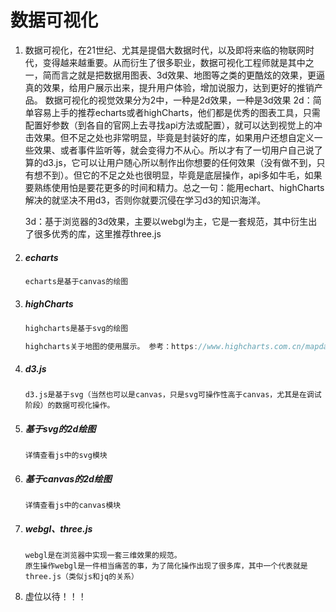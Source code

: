 # 数据可视化

1. 数据可视化，在21世纪、尤其是提倡大数据时代，以及即将来临的物联网时代，变得越来越重要。从而衍生了很多职业，数据可视化工程师就是其中之一，简而言之就是把数据用图表、3d效果、地图等之类的更酷炫的效果，更逼真的效果，给用户展示出来，提升用户体验，增加说服力，达到更好的推销产品。
数据可视化的视觉效果分为2中，一种是2d效果，一种是3d效果
   2d：简单容易上手的推荐echarts或者highCharts，他们都是优秀的图表工具，只需配置好参数（到各自的官网上去寻找api方法或配置），就可以达到视觉上的冲击效果。但不足之处也非常明显，毕竟是封装好的库，如果用户还想自定义一些效果、或者事件监听等，就会变得力不从心。所以才有了一切用户自己说了算的d3.js，它可以让用户随心所以制作出你想要的任何效果（没有做不到，只有想不到）。但它的不足之处也很明显，毕竟是底层操作，api多如牛毛，如果要熟练使用怕是要花更多的时间和精力。总之一句：能用echart、highCharts解决的就坚决不用d3，否则你就要沉侵在学习d3的知识海洋。
   
   3d：基于浏览器的3d效果，主要以webgl为主，它是一套规范，其中衍生出了很多优秀的库，这里推荐three.js

2. ##### echarts

   ```js
   echarts是基于canvas的绘图
   ```

3. ##### highCharts

   ```js
   highcharts是基于svg的绘图
   
   highcharts关于地图的使用展示。 参考：https://www.highcharts.com.cn/mapdata
   ```

4. ##### d3.js

   ```
   d3.js是基于svg（当然也可以是canvas，只是svg可操作性高于canvas，尤其是在调试阶段）的数据可视化操作。
   ```

   

5. ##### 基于svg的2d绘图

   ```
   详情查看js中的svg模块
   ```

   

6. ##### 基于canvas的2d绘图

   ```
   详情查看js中的canvas模块
   ```

   

7. ##### webgl、three.js

   ```
   webgl是在浏览器中实现一套三维效果的规范。
   原生操作webgl是一件相当痛苦的事，为了简化操作出现了很多库，其中一个代表就是three.js（类似js和jq的关系）
   ```

   

8. 虚位以待！！！